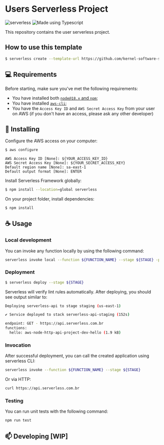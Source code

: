 # Users Serverless Project

![serverless](http://public.serverless.com/badges/v3.svg)
![Made using Typescript](https://badgen.net/badge/icon/typescript?icon=typescript&label&color=purple)

This repository contains the user serverless project.

## How to use this template

```bash
$ serverless create --template-url https://github.com/kernel-software-studio/template-serverless-project.git --path name_of_project
```

## 💻 Requirements

Before starting, make sure you've met the following requirements:

- You have installed both [`node@18.x` and `npm`](https://docs.npmjs.com/downloading-and-installing-node-js-and-npm);
- You have installed [`aws-cli`](https://docs.aws.amazon.com/cli/latest/userguide/getting-started-install.html);
- You have the `Access Key ID` and `AWS Secret Access Key` from your user on AWS (if you don't have an access, please ask any other developer)

## 🚀 Installing

Configure the AWS access on your computer:

```bash
$ aws configure
```

```
AWS Access Key ID [None]: ${YOUR_ACCESS_KEY_ID}
AWS Secret Access Key [None]: ${YOUR_SECRET_ACCESS_KEY}
Default region name [None]: sa-east-1
Default output format [None]: ENTER
```

Install Serverless Framework globally:

```bash
$ npm install --location=global serverless
```

On your project folder, install dependencies:

```bash
$ npm install
```

## ☕ Usage

### Local development

You can invoke any function locally by using the following command:

```bash
serverless invoke local --function ${FUNCTION_NAME} --stage ${STAGE} -p src/interfaces/http/${FUNCTION_NAME}/events/request.json --aws-profile timetosend
```

### Deployment

```bash
$ serverless deploy --stage ${STAGE}
```

Serverless will verify lint rules automatically. After deploying, you should see output similar to:

```bash
Deploying serverless-api to stage staging (us-east-1)

✔ Service deployed to stack serverless-api-staging (152s)

endpoint: GET - https://api.serverless.com.br
functions:
  hello: aws-node-http-api-project-dev-hello (1.9 kB)
```

### Invocation

After successful deployment, you can call the created application using serverless CLI:

```bash
serverless invoke --function ${FUNCTION_NAME} --stage ${STAGE}
```

Or via HTTP:

```bash
curl https://api.serverless.com.br
```

### Testing

You can run unit tests with the following command:

```bash
npm run test
```

## 📫 Developing [WIP]
